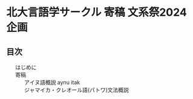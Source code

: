 <div id="cover">

  # 北大言語学サークル 寄稿 文系祭2024企画

</div>

<nav id="toc" role="doc-toc">

  ## 目次

  1. [はじめに](preface.html)
  1. [寄稿](contri/index.html)
      1. [アイヌ語概説 aynu itak](contri/aynuitak.html)
      1. [ジャマイカ・クレオール語(パトワ)文法概説](contri/jamc.html)

</nav>
